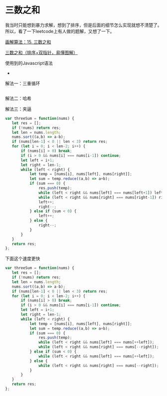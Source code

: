 # 三数之和

我当时只能想到暴力求解，想到了排序，但是后面的细节怎么实现就想不清楚了。所以，看了一下leetcode上有人做的题解，又想了一下。

[画解算法：15. 三数之和](https://leetcode-cn.com/problems/3sum/solution/hua-jie-suan-fa-15-san-shu-zhi-he-by-guanpengchn/)

[三数之和（排序+双指针，易懂图解）](https://leetcode-cn.com/problems/3sum/solution/3sumpai-xu-shuang-zhi-zhen-yi-dong-by-jyd/)

使用到的Javascript语法

- 

解法一：三重循环

```js

```

解法二：哈希



解法三：夹逼


```js
var threeSum = function(nums) {
   let res = [];
   if (!nums) return res;
   let len = nums.length;
   nums.sort((a,b) => a-b);
   if (nums[len-1] < 0 || len < 3) return res;
   for (let i = 0; i < len-2; i++) {
       if (nums[i] > 0) break;
       if (i > 0 && nums[i] === nums[i-1]) continue;
       let left = i+1;
       let right = len-1;
       while (left < right) {
           let temp = [nums[i], nums[left], nums[right]];
           let sum = temp.reduce((a,b) => a+b);
           if (sum === 0) {
               res.push(temp);
               while (left < right && nums[left] === nums[left+1]) left++;
               while (left < right && nums[right] === nums[right-1]) right--;
               left++;
               right--;
           } else if (sum < 0) {
               left++;
           } else {
               right--;
           }
       }
   }
   return res;
};
```

下面这个速度更快

```js
var threeSum = function(nums) {
   let res = [];
   if (!nums) return res;
   let len = nums.length;
   nums.sort((a,b) => a-b);
   if (nums[len-1] < 0 || len < 3) return res;
   for (let i = 0; i < len-2; i++) {
       if (nums[i] > 0) break;
       if (i > 0 && nums[i] === nums[i-1]) continue;
       let left = i+1;
       let right = len-1;
       while (left < right) {
           let temp = [nums[i], nums[left], nums[right]];
           let sum = temp.reduce((a,b) => a+b);
           if (sum === 0) {
               res.push(temp);
               while (left < right && nums[left] === nums[++left]);
               while (left < right && nums[right] === nums[--right]);
           } else if (sum < 0) {
               while (left < right && nums[left] === nums[++left]);
           } else {
               while (left < right && nums[right] === nums[--right]);
           }
       }
   }
   return res;
};
```